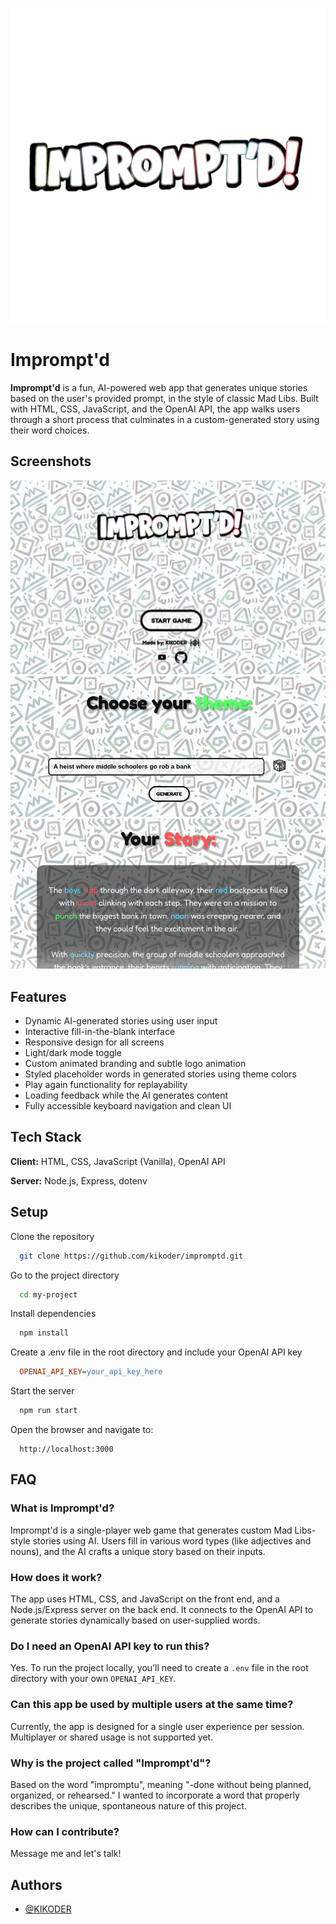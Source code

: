 
![Logo](https://github.com/KIKODER/impromptd/blob/main/assets/Title-dark.png?raw=true)


# Imprompt'd

**Imprompt'd** is a fun, AI-powered web app that generates unique stories based on the user's provided prompt, in the style of classic Mad Libs. Built with HTML, CSS, JavaScript, and the OpenAI API, the app walks users through a short process that culminates in a custom-generated story using their word choices.



## Screenshots

![App Screenshot](https://github.com/KIKODER/impromptd/blob/main/assets/impromptdlanding.png?raw=true)
![App Screenshot](https://github.com/KIKODER/impromptd/blob/main/assets/themescreen2.png?raw=true)
![App Screenshot](https://github.com/KIKODER/impromptd/blob/main/assets/storyscreen.png?raw=true)


## Features

- Dynamic AI-generated stories using user input
- Interactive fill-in-the-blank interface
- Responsive design for all screens
- Light/dark mode toggle
- Custom animated branding and subtle logo animation
- Styled placeholder words in generated stories using theme colors
- Play again functionality for replayability
- Loading feedback while the AI generates content
- Fully accessible keyboard navigation and clean UI
## Tech Stack

**Client:** HTML, CSS, JavaScript (Vanilla), OpenAI API

**Server:** Node.js, Express, dotenv
## Setup

Clone the repository

```bash
  git clone https://github.com/kikoder/impromptd.git
```

Go to the project directory

```bash
  cd my-project
```

Install dependencies

```bash
  npm install
```

Create a .env file in the root directory and include your OpenAI API key

```ini
  OPENAI_API_KEY=your_api_key_here
```

Start the server

```bash
  npm run start
```

Open the browser and navigate to:

```arduino
  http://localhost:3000
```

## FAQ

### What is Imprompt'd?
Imprompt'd is a single-player web game that generates custom Mad Libs-style stories using AI. Users fill in various word types (like adjectives and nouns), and the AI crafts a unique story based on their inputs.

### How does it work?
The app uses HTML, CSS, and JavaScript on the front end, and a Node.js/Express server on the back end. It connects to the OpenAI API to generate stories dynamically based on user-supplied words.

### Do I need an OpenAI API key to run this?
Yes. To run the project locally, you’ll need to create a `.env` file in the root directory with your own `OPENAI_API_KEY`.

### Can this app be used by multiple users at the same time?
Currently, the app is designed for a single user experience per session. Multiplayer or shared usage is not supported yet.

### Why is the project called "Imprompt'd"?
Based on the word "impromptu", meaning "-done without being planned, organized, or rehearsed." I wanted to incorporate a word that properly describes the unique, spontaneous nature of this project.

### How can I contribute?
Message me and let's talk!


## Authors

- [@KIKODER](https://www.github.com/KIKODER)


